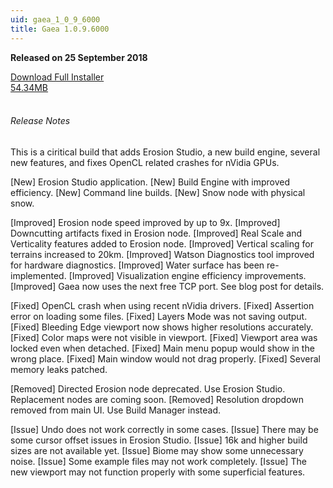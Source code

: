 ```yaml
---
uid: gaea_1_0_9_6000
title: Gaea 1.0.9.6000
---
```



**Released on 25 September 2018**

<div class="btn-group" role="group">
<a href="http://viridian.quadspinner.com/gaea/Gaea-EAP-6000.exe" class="btn btn-dark">Download Full Installer<br />54.34MB</a>
</div></div></div>
<br><h6 class="ml-2">Release Notes</h6>
<div class="card">
<div class="card-body release-note">

This is a ciritical build that adds Erosion Studio, a new build engine, several new features, and fixes OpenCL related crashes for nVidia GPUs.

[New] Erosion Studio application.
[New] Build Engine with improved efficiency.
[New] Command line builds.
[New] Snow node with physical snow.

[Improved] Erosion node speed improved by up to 9x.
[Improved] Downcutting artifacts fixed in Erosion node.
[Improved] Real Scale and Verticality features added to Erosion node.
[Improved] Vertical scaling for terrains increased to 20km.
[Improved] Watson Diagnostics tool improved for hardware diagnostics.
[Improved] Water surface has been re-implemented.
[Improved] Visualization engine efficiency improvements.
[Improved] Gaea now uses the next free TCP port. See blog post for details.

[Fixed] OpenCL crash when using recent nVidia drivers.
[Fixed] Assertion error on loading some files.
[Fixed] Layers Mode was not saving output.
[Fixed] Bleeding Edge viewport now shows higher resolutions accurately.
[Fixed] Color maps were not visible in viewport.
[Fixed] Viewport area was locked even when detached.
[Fixed] Main menu popup would show in the wrong place.
[Fixed] Main window would not drag properly.
[Fixed] Several memory leaks patched.

[Removed] Directed Erosion node deprecated. Use Erosion Studio. Replacement nodes are coming soon.
[Removed] Resolution dropdown removed from main UI. Use Build Manager instead.

[Issue] Undo does not work correctly in some cases.
[Issue] There may be some cursor offset issues in Erosion Studio.
[Issue] 16k and higher build sizes are not available yet.
[Issue] Biome may show some unnecessary noise.
[Issue] Some example files may not work completely.
[Issue] The new viewport may not function properly with some superficial features.



